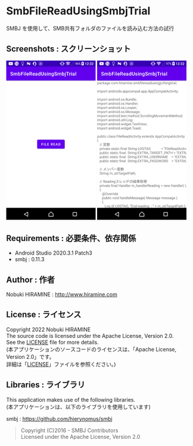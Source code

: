 # SmbFileReadUsingSmbjTrial
SMBJ を使用して、SMB共有フォルダのファイルを読み込む方法の試行

## Screenshots : スクリーンショット
<kbd><img src="images/screenshot01.png" width="240"/></kbd> <kbd><img src="images/screenshot02.png" width="240" alt="Screenshot"/></kbd>

## Requirements : 必要条件、依存関係
- Android Studio 2020.3.1 Patch3
- smbj : 0.11.3

## Author : 作者
Nobuki HIRAMINE : http://www.hiramine.com

## License : ライセンス
Copyright 2022 Nobuki HIRAMINE  
The source code is licensed under the Apache License, Version 2.0.  
See the [LICENSE](LICENSE) file for more details.  
(本アプリケーションのソースコードのライセンスは、「Apache License, Version 2.0」です。  
詳細は「[LICENSE](LICENSE)」ファイルを参照ください。)

## Libraries : ライブラリ
This application makes use of the following libraries.  
(本アプリケーションは、以下のライブラリを使用しています)

smbj : https://github.com/hierynomus/smbj
> Copyright (C)2016 - SMBJ Contributors  
> Licensed under the Apache License, Version 2.0


